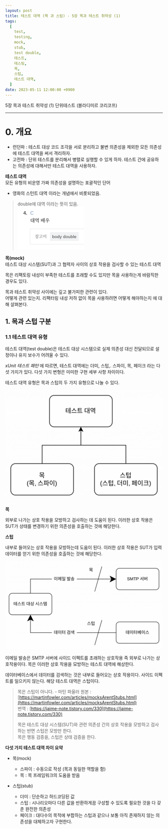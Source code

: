 ```yaml
---
layout: post
title: 테스트 대역 (목 과 스텁) - 5장 목과 테스트 취약성 (1)
tags:
  [
    test,
    testing,
    mock,
    stub,
    test double,
    테스트,
    테스팅,
    목,
    스텁,
    테스트 대역,
  ]
date: 2023-05-11 12:00:00 +0900
---
```


5장 목과 테스트 취약성 (1)
단위테스트 (블라디미르 코리코프)

---

# 0. 개요

- 런던파 : 테스트 대상 코드 조각을 서로 분리하고 불변 의존성을 제외한 모든 의존성에 테스트 대역을 써서 격리하자.
- 고전파 : 단위 테스트를 분리해서 병렬로 실행할 수 있게 하자. 테스트 간에 공유하는 의존성에 대해서만 테스트 대역을 사용하자.

**테스트 대역**  
모든 유형의 비운영 가짜 의존성을 설명하는 포괄적인 단어

- 영화의 스턴트 대역 이라는 개념에서 비롯되었음.

> double에 대역 이라는 뜻이 있음.  
> ![double in dictionary](/assets/images/2023-05-11-테스트-대역-목-과-스텁/double-in-dictionary.png)

**목(mock)**  
테스트 대상 시스템(SUT)과 그 협력자 사이의 상호 작용을 검사할 수 있는 테스트 대역

목은 리팩토링 내성이 부족한 테스트를 초래할 수도 있지만 목을 사용하는게 바람직한 경우도 있다.

목과 테스트 취약성 사이에는 깊고 불가피한 관련이 있다.  
어떻게 관련 있는지. 리팩터링 내성 저하 없이 목을 사용하려면 어떻게 해야하는지 에 대해 살펴본다.

## 1. 목과 스텁 구분

### 1.1 테스트 대역 유형

테스트 대역(test double)은 테스트 대상 시스템으로 실제 의존성 대신 전달되므로 설정이나 유지 보수가 어려울 수 있다.

_xUnit 테스트 패턴_ 에 따르면, 테스트 대역에는 더미, 스텁,. 스파이, 목, 페이크 라는 다섯 가지가 있다.
다섯 가지 변형은 미미한 구현 세부 사항 차이이다.

테스트 대역 유형은 목과 스텁의 두 가지 유형으로 나눌 수 있다.

![test double categorize](/assets/images/2023-05-11-테스트-대역-목-과-스텁/test-double-categorize.png)

**목**

외부로 나가는 상호 작용을 모방하고 검사하는 데 도움이 된다. 이러한 상호 작용은 SUT가 상태를 변경하기 위한 의존성을 호출하는 것에 해당한다.

**스텁**

내부로 들어오는 상호 작용을 모방하는데 도움이 된다. 이러한 상호 작용은 SUT가 입력 데이터를 얻기 위한 의존성을 호출하는 것에 해당한다.

![mock vs stub](/assets/images/2023-05-11-테스트-대역-목-과-스텁/mock-vs-stub.png)

이메일 발송은 SMTP 서버에 사이드 이펙트를 초래하는 상호작용 즉 외부로 나가는 상호작용이다. 목은 이러한 상호 작용을 모방하는 테스트 대역에 해상한다.

데이터베이스에서 데이터를 검색하는 것은 내부로 들어오는 상호 작용이다. 사이드 이펙트를 일으키지 않는다. 해당 테스트 대역은 스텁이다.

> 목은 스텁이 아니다. - 마틴 파울러
> 원본 : [https://martinfowler.com/articles/mocksArentStubs.html](https://martinfowler.com/articles/mocksArentStubs.html)  
> 번역 : [https://jaime-note.tistory.com/330](https://jaime-note.tistory.com/330)
>
> 목은 테스트 대상 시스템(SUT)와 관련 의존성 간의 상호 작용을 모방하고 검사하는 반면 스텁은 모방만 한다.  
> 목은 행동 검증을, 스텁은 상태 검증을 한다.

**다섯 가지 테스트 대역 차이 요약**

- 목(mock)

  - 스파이 : 수동으로 작성 (목과 동일한 역할을 함)
  - 목 : 목 프레임워크의 도움을 받음

- 스텁(stub)
  - 더미 : 단순하고 하드코딩된 값
  - 스텁 : 시나리오마다 다른 값을 반환하게끔 구성할 수 있도록 필요한 것을 다 갖춘 완전한 의존성
  - 페이크 : 대다수의 목적에 부합하는 스텁과 같으나 보통 아직 존재하지 않는 의존성을 대체하고자 구현한다.
